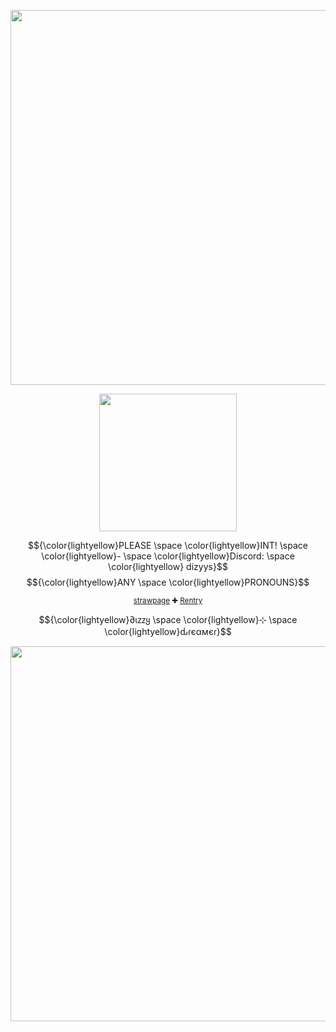 </p>
<p align="center">
<img width=600 src="https://github.com/user-attachments/assets/4bc2c925-8f97-4260-a7de-402e4e17a1db"
</p>
</p>

<p align="center">
<img width=220 src="https://github.com/user-attachments/assets/610d1f6a-e124-4930-923e-afd87b58f474"
</p>

 
<div align="center">

<div align="center">
  <div align="center">


$${\color{lightyellow}PLEASE \space \color{lightyellow}INT! \space \color{lightyellow}- \space \color{lightyellow}Discord: \space \color{lightyellow} dizyys}$$
$${\color{lightyellow}ANY \space \color{lightyellow}PRONOUNS}$$ 

 <sup>[strawpage](https://diizy.straw.page) ✚ [Rentry](https://rentry.co/7x7ozd9q)
<p align="center">
$${\color{lightyellow}∂ιᴢᴢყ \space \color{lightyellow}⊹ \space \color{lightyellow}ԃɾєαмєɾ}$$

</p>
<p align="center">
<img width=600 src="https://github.com/user-attachments/assets/35313963-e41a-4ed4-8965-4d11fdc603e3"
</p>
